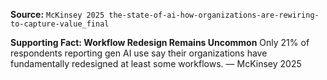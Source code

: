 **Source:** `McKinsey 2025 the-state-of-ai-how-organizations-are-rewiring-to-capture-value_final`

**Supporting Fact: Workflow Redesign Remains Uncommon**
Only 21% of respondents reporting gen AI use say their organizations have fundamentally redesigned at least some workflows. — McKinsey 2025
